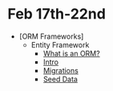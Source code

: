 # **Feb 17th-22nd**
- [ORM Frameworks]
	- Entity Framework
		- [What is an ORM?](https://github.com/nashville-software-school/bangazon-inc/blob/formatting/concepts/data-access/object-relational-mapping.md)
		- [Intro](https://github.com/nashville-software-school/bangazon-inc/blob/formatting/concepts/data-access/entity-framework/entity-framework.md)
		- [Migrations](https://github.com/nashville-software-school/bangazon-inc/blob/formatting/concepts/data-access/entity-framework/migrations.md)
		- [Seed Data](https://github.com/nashville-software-school/bangazon-inc/blob/formatting/concepts/data-access/entity-framework/seeding-data.md)